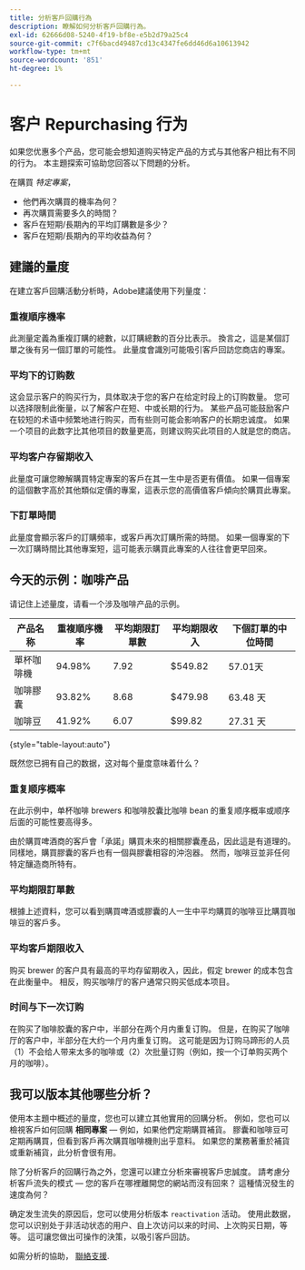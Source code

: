 ```yaml
---
title: 分析客戶回購行為
description: 瞭解如何分析客戶回購行為。
exl-id: 62666d08-5240-4f19-bf8e-e5b2d79a25c4
source-git-commit: c7f6bacd49487cd13c4347fe6dd46d6a10613942
workflow-type: tm+mt
source-wordcount: '851'
ht-degree: 1%

---
```


# 客户 Repurchasing 行为

如果您优惠多个产品，您可能会想知道购买特定产品的方式与其他客户相比有不同的行为。 本主題探索可協助您回答以下問題的分析。

在購買 *特定專案*，

* 他們再次購買的機率為何？
* 再次購買需要多久的時間？
* 客戶在短期/長期內的平均訂購數是多少？
* 客戶在短期/長期內的平均收益為何？

## 建議的量度

在建立客戶回購活動分析時，Adobe建議使用下列量度：

### 重複順序機率

此測量定義為重複訂購的總數，以訂購總數的百分比表示。 換言之，這是某個訂單之後有另一個訂單的可能性。 此量度會識別可能吸引客戶回訪您商店的專案。

### 平均下的订购数

这会显示客户的购买行为，具体取决于您的客户在给定时段上的订购数量。 您可以选择限制此衡量，以了解客户在短、中或长期的行为。 某些产品可能鼓励客户在较短的术语中频繁地进行购买，而有些则可能会影响客户的长期忠诚度。 如果一个项目的此数字比其他项目的数量更高，则建议购买此项目的人就是您的商店。

### 平均客户存留期收入

此量度可讓您瞭解購買特定專案的客戶在其一生中是否更有價值。 如果一個專案的這個數字高於其他類似定價的專案，這表示您的高價值客戶傾向於購買此專案。

### 下訂單時間

此量度會顯示客戶的訂購頻率，或客戶再次訂購所需的時間。 如果一個專案的下一次訂購時間比其他專案短，這可能表示購買此專案的人往往會更早回來。

## 今天的示例：咖啡产品

请记住上述量度，请看一个涉及咖啡产品的示例。

| **产品名称** | **重複順序機率** | **平均期限訂單數** | **平均期限收入** | **下個訂單的中位時間** |
|-----|-----|-----|-----|-----|
| 單杯咖啡機 | 94.98% | 7.92 | $549.82 | 57.01天 |
| 咖啡膠囊 | 93.82% | 8.68 | $479.98 | 63.48 天 |
| 咖啡豆 | 41.92% | 6.07 | $99.82 | 27.31 天 |

{style="table-layout:auto"}

既然您已拥有自己的数据，这对每个量度意味着什么？

### 重复顺序概率

在此示例中，单杯咖啡 brewers 和咖啡胶囊比咖啡 bean 的重复顺序概率或顺序后面的可能性要高得多。

由於購買啤酒商的客戶會「承諾」購買未來的相關膠囊產品，因此這是有道理的。 同樣地，購買膠囊的客戶也有一個與膠囊相容的沖泡器。 然而，咖啡豆並非任何特定釀造商所特有。

### 平均期限訂單數

根據上述資料，您可以看到購買啤酒或膠囊的人一生中平均購買的咖啡豆比購買咖啡豆的客戶多。

### 平均客戶期限收入

购买 brewer 的客户具有最高的平均存留期收入，因此，假定 brewer 的成本包含在此衡量中。 相反，购买咖啡厅的客户通常只购买低成本项目。

### 时间与下一次订购

在购买了咖啡胶囊的客户中，半部分在两个月内重复订购。 但是，在购买了咖啡厅的客户中，半部分在大约一个月内重复订购。 这可能是因为订购马蹄形的人员（1）不会给人带来太多的咖啡或（2）次批量订购（例如，按一个订单购买两个月的咖啡）。

## 我可以版本其他哪些分析？

使用本主題中概述的量度，您也可以建立其他實用的回購分析。 例如，您也可以檢視客戶如何回購 **相同專案**  — 例如，如果他們定期購買補貨。 膠囊和咖啡豆可定期再購買，但看到客戶再次購買咖啡機則出乎意料。 如果您的業務著重於補貨或重新補貨，此分析會很有用。

除了分析客戶的回購行為之外，您還可以建立分析來審視客戶忠誠度。 請考慮分析客戶流失的模式 — 您的客戶在哪裡離開您的網站而沒有回來？ 這種情況發生的速度為何？

确定发生流失的原因后，您可以使用分析版本 `reactivation` 活动。 使用此数据，您可以识别处于非活动状态的用户、自上次访问以来的时间、上次购买日期，等等。 這可讓您做出可操作的決策，以吸引客戶回訪。

如需分析的協助， [聯絡支援](https://experienceleague.adobe.com/docs/commerce-knowledge-base/kb/troubleshooting/miscellaneous/mbi-service-policies.html).
